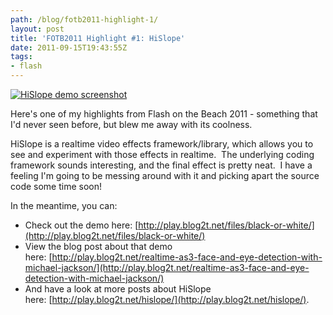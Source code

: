 ```yaml
---
path: /blog/fotb2011-highlight-1/
layout: post
title: 'FOTB2011 Highlight #1: HiSlope'
date: 2011-09-15T19:43:55Z
tags:
- flash
---
```


[![](/content/images/2011/09/hislope-screenshot.png "HiSlope demo screenshot")](http://play.blog2t.net/files/black-or-white/)

Here's one of my highlights from Flash on the Beach 2011 - something that I'd never seen before, but blew me away with its coolness.

HiSlope is a realtime video effects framework/library, which allows you to see and experiment with those effects in realtime.  The underlying coding framework sounds interesting, and the final effect is pretty neat.  I have a feeling I'm going to be messing around with it and picking apart the source code some time soon!

In the meantime, you can:

*   Check out the demo here: [http://play.blog2t.net/files/black-or-white/](http://play.blog2t.net/files/black-or-white/)
*   View the blog post about that demo here: [http://play.blog2t.net/realtime-as3-face-and-eye-detection-with-michael-jackson/](http://play.blog2t.net/realtime-as3-face-and-eye-detection-with-michael-jackson/)
*   And have a look at more posts about HiSlope here: [http://play.blog2t.net/hislope/](http://play.blog2t.net/hislope/).